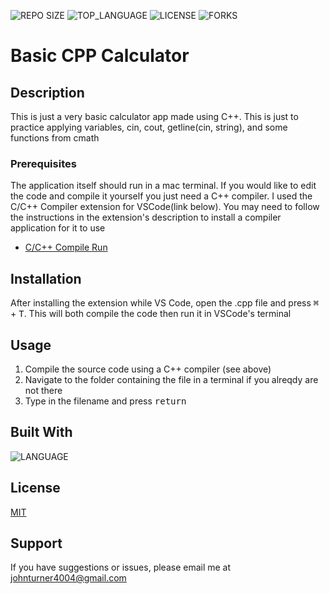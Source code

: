 ![REPO SIZE](https://img.shields.io/github/repo-size/johnturner4004/Basic_CPP_Calculator.svg?style=plastic) ![TOP_LANGUAGE](https://img.shields.io/github/languages/top/johnturner4004/Basic_CPP_Calculator.svg?style=plastic) ![LICENSE](https://img.shields.io/github/license/johnturner4004/Basic_CPP_Calculator?style=plastic) ![FORKS](https://img.shields.io/github/forks/johnturner4004/Basic_CPP_Calculator.svg?style=social)

# Basic CPP Calculator

## Description

This is just a very basic calculator app made using C++. This is just to practice applying variables, cin, cout, getline(cin, string), and some functions from cmath

### Prerequisites

The application itself should run in a mac terminal. If you would like to edit the code and compile it yourself you just need a C++ compiler. I used the C/C++ Compiler extension for VSCode(link below). You may need to follow the instructions in the extension's description to install a compiler application for it to use

- [C/C++ Compile Run](https://marketplace.visualstudio.com/items?itemName=danielpinto8zz6.c-cpp-compile-run)

## Installation

After installing the extension while VS Code, open the .cpp file and press <kbd>&#8984;</kbd> + <kbd>T</kbd>. This will both compile the code then run it in VSCode's terminal
## Usage

1. Compile the source code using a C++ compiler (see above)
2. Navigate to the folder containing the file in a terminal if you alreqdy are not there
3. Type in the filename and press <kbd>return</kbd>

## Built With

![LANGUAGE](https://img.shields.io/badge/c++-%2300599C.svg?style=plastic&logo=c%2B%2B&logoColor=white)

## License

[MIT](https://choosealicense.com/licenses/mit/)

## Support

If you have suggestions or issues, please email me at [johnturner4004@gmail.com](mailto:johnturner4004@gmail.com)
